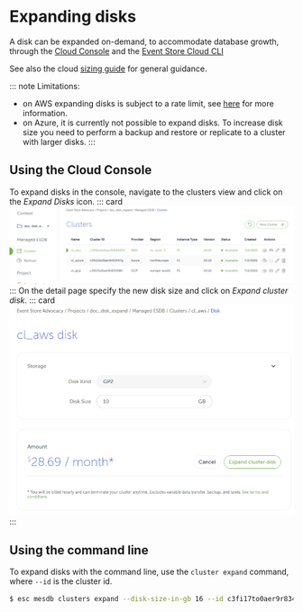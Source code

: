 ﻿# Expanding disks

A disk can be expanded on-demand, to accommodate database growth, through the [Cloud Console](https://console.eventstore.cloud/) and the [Event Store Cloud CLI](https://github.com/EventStore/esc)

See also the cloud [sizing guide](/cloud/provision/cloud-instance-guidance/#sizes) for general guidance. 


::: note 
Limitations:  
* on AWS expanding disks is subject to a rate limit, see [here](https://docs.aws.amazon.com/AWSEC2/latest/APIReference/API_ModifyVolume.html) for more information.  
* on Azure, it is currently not possible to expand disks. To increase disk size you need to perform a backup and restore or replicate to a cluster with larger disks.
:::


## Using the Cloud Console

To expand disks in the console, navigate to the clusters view and click on the _Expand Disks_ icon.
::: card
![cluster list](./images/disk_expand_list.png)
:::
On the detail page specify the new disk size and click on _Expand cluster disk_.
::: card
![cluster_expand_detail](./images/disk_expand_detail.png)
:::

## Using the command line

To expand disks with  the command line, use the `cluster expand` command, where `--id` is the cluster id. 

```bash
$ esc mesdb clusters expand --disk-size-in-gb 16 --id c3fi17to0aer9r834480 --project-id c3fhvdto0aepmg0789m0 --org-id bt77lfqrh41scaatc180
```
